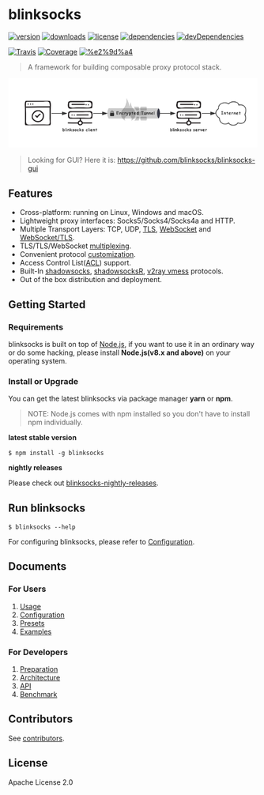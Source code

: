 # blinksocks

[![version](https://img.shields.io/npm/v/blinksocks.svg)](https://www.npmjs.com/package/blinksocks)
[![downloads](https://img.shields.io/npm/dt/blinksocks.svg)](https://www.npmjs.com/package/blinksocks)
[![license](https://img.shields.io/npm/l/blinksocks.svg)](https://github.com/blinksocks/blinksocks/blob/master/LICENSE)
[![dependencies](https://img.shields.io/david/blinksocks/blinksocks.svg)](https://www.npmjs.com/package/blinksocks)
[![devDependencies](https://img.shields.io/david/dev/blinksocks/blinksocks.svg)](https://www.npmjs.com/package/blinksocks)

[![Travis](https://img.shields.io/travis/blinksocks/blinksocks.svg)](https://travis-ci.org/blinksocks/blinksocks)
[![Coverage](https://img.shields.io/codecov/c/github/blinksocks/blinksocks/master.svg)](https://codecov.io/gh/blinksocks/blinksocks)
[![%e2%9d%a4](https://img.shields.io/badge/made%20with-%e2%9d%a4-ff69b4.svg)](https://github.com/blinksocks/blinksocks)

> A framework for building composable proxy protocol stack.

![](docs/blinksocks.png)

> Looking for GUI? Here it is: https://github.com/blinksocks/blinksocks-gui

## Features

* Cross-platform: running on Linux, Windows and macOS.
* Lightweight proxy interfaces: Socks5/Socks4/Socks4a and HTTP.
* Multiple Transport Layers: TCP, UDP, [TLS], [WebSocket] and [WebSocket/TLS].
* TLS/TLS/WebSocket [multiplexing].
* Convenient protocol [customization].
* Access Control List([ACL]) support.
* Built-In [shadowsocks], [shadowsocksR], [v2ray vmess] protocols.
* Out of the box distribution and deployment.

## Getting Started

### Requirements

blinksocks is built on top of [Node.js](https://nodejs.org), if you want to use it in an ordinary way or do some hacking, please install **Node.js(v8.x and above)** on your operating system.

### Install or Upgrade

You can get the latest blinksocks via package manager **yarn** or **npm**.

> NOTE: Node.js comes with npm installed so you don't have to install npm individually.

**latest stable version**

```
$ npm install -g blinksocks
```

**nightly releases**

Please check out [blinksocks-nightly-releases](https://github.com/blinksocks/blinksocks-nightly-releases).

## Run blinksocks

```
$ blinksocks --help
```

For configuring blinksocks, please refer to [Configuration](docs/config).

## Documents

### For Users

1. [Usage](docs/usage)
2. [Configuration](docs/config)
3. [Presets](docs/presets)
4. [Examples](docs/examples)

### For Developers

1. [Preparation](docs/development/preparation)
2. [Architecture](docs/development/architecture)
3. [API](docs/development/api)
4. [Benchmark](docs/benchmark)

## Contributors

See [contributors](https://github.com/blinksocks/blinksocks/graphs/contributors).

## License

Apache License 2.0

[customization]: docs/development/api
[ACL]: docs/config#access-control-list
[TLS]: docs/examples/tls
[WebSocket]: docs/examples/websocket
[WebSocket/TLS]: docs/examples/websocket-tls
[multiplexing]: docs/examples/multiplexing
[shadowsocks]: docs/examples/shadowsocks
[shadowsocksR]: docs/examples/shadowsocksr
[v2ray vmess]: docs/examples/v2ray-vmess
